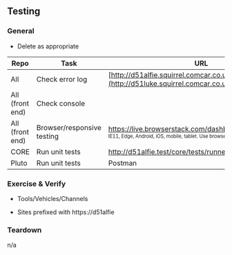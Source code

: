 
## Testing

### General

- Delete as appropriate

|Repo  | Task | URL
|--|--|--|
| All | Check error log | [http://d51alfie.squirrel.comcar.co.uk/devtools/errorlog/](http://d51luke.squirrel.comcar.co.uk/devtools/errorlog/)
| All (front end) | Check console |
| All (front end) | Browser/responsive testing | https://live.browserstack.com/dashboard <br /><sub><sup>IE11, Edge, Android, iOS, mobile, tablet. Use browserstack where required.</sup></sub>
| CORE | Run unit tests | http://d51alfie.test/core/tests/runner.cfm
| Pluto | Run unit tests | Postman

 
### Exercise & Verify

- Tools/Vehicles/Channels

- Sites prefixed with https://d51alfie

### Teardown

n/a
